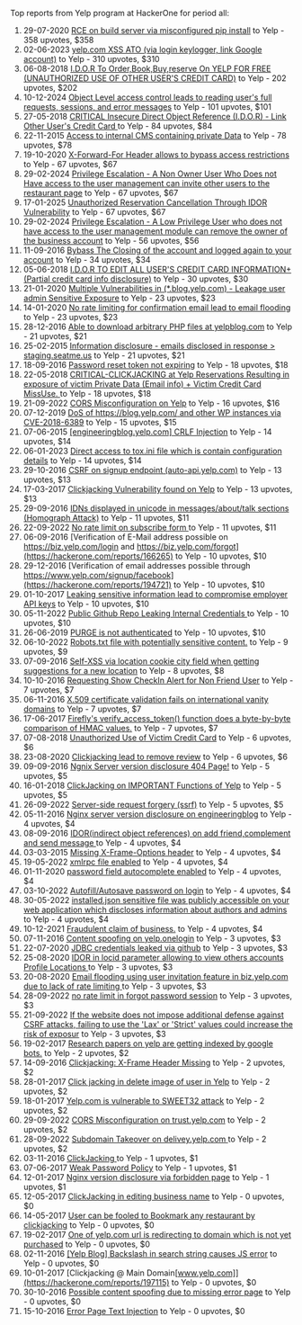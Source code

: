 Top reports from Yelp program at HackerOne for period all:

1. 29-07-2020 [RCE on build server via misconfigured pip install](https://hackerone.com/reports/946409) to Yelp - 358 upvotes, $358
2. 02-06-2023 [yelp.com XSS ATO (via login keylogger, link Google account)](https://hackerone.com/reports/2010530) to Yelp - 310 upvotes, $310
3. 06-08-2018 [I.D.O.R To Order,Book,Buy,reserve On YELP FOR FREE (UNAUTHORIZED USE OF OTHER USER'S CREDIT CARD)](https://hackerone.com/reports/391092) to Yelp - 202 upvotes, $202
4. 10-12-2024 [Object Level access control leads to reading user's full requests, sessions, and error messages](https://hackerone.com/reports/2891449) to Yelp - 101 upvotes, $101
5. 27-05-2018 [CRITICAL Insecure Direct Object Reference (I.D.O.R) - Link Other User's Credit Card ](https://hackerone.com/reports/358143) to Yelp - 84 upvotes, $84
6. 22-11-2015 [Access to internal CMS containing private Data](https://hackerone.com/reports/100926) to Yelp - 78 upvotes, $78
7. 19-10-2020 [X-Forward-For Header allows to bypass access restrictions](https://hackerone.com/reports/1011767) to Yelp - 67 upvotes, $67
8. 29-02-2024 [Privilege Escalation - A Non Owner User Who Does not Have access to the user management can invite other users to the restaurant page](https://hackerone.com/reports/2396549) to Yelp - 67 upvotes, $67
9. 17-01-2025 [Unauthorized Reservation Cancellation Through IDOR Vulnerability](https://hackerone.com/reports/2944357) to Yelp - 67 upvotes, $67
10. 29-02-2024 [Privilege Escalation - A Low Privilege User who does not have access to the user management module can remove the owner of the business account](https://hackerone.com/reports/2396571) to Yelp - 56 upvotes, $56
11. 11-09-2016 [Bybass The Closing of the account and logged again to your account](https://hackerone.com/reports/167489) to Yelp - 34 upvotes, $34
12. 05-06-2018 [I.D.O.R TO EDIT ALL USER'S CREDIT CARD INFORMATION+(Partial credit card info disclosure)](https://hackerone.com/reports/361984) to Yelp - 30 upvotes, $30
13. 21-01-2020 [Multiple Vulnerabilities in (*.blog.yelp.com) - Leakage user admin Sensitive Exposure](https://hackerone.com/reports/779656) to Yelp - 23 upvotes, $23
14. 14-01-2020 [No rate limiting for confirmation email lead to email flooding](https://hackerone.com/reports/774050) to Yelp - 23 upvotes, $23
15. 28-12-2016 [Able to download arbitrary  PHP files at yelpblog.com](https://hackerone.com/reports/194351) to Yelp - 21 upvotes, $21
16. 25-02-2015 [Information disclosure - emails disclosed in response \> staging.seatme.us](https://hackerone.com/reports/49170) to Yelp - 21 upvotes, $21
17. 18-09-2016 [Password reset token not expiring](https://hackerone.com/reports/170161) to Yelp - 18 upvotes, $18
18. 22-05-2018 [CRITICAL-CLICKJACKING at Yelp Reservations Resulting in exposure of victim Private Data (Email info) + Victim Credit Card MissUse. ](https://hackerone.com/reports/355859) to Yelp - 18 upvotes, $18
19. 21-09-2022 [CORS Misconfiguration on Yelp](https://hackerone.com/reports/1707616) to Yelp - 16 upvotes, $16
20. 07-12-2019 [DoS of https://blog.yelp.com/ and other WP instances via CVE-2018-6389](https://hackerone.com/reports/753491) to Yelp - 15 upvotes, $15
21. 07-06-2015 [[engineeringblog.yelp.com] CRLF Injection](https://hackerone.com/reports/66391) to Yelp - 14 upvotes, $14
22. 06-01-2023 [Direct access to tox.ini file which is contain configuration details](https://hackerone.com/reports/1824865) to Yelp - 14 upvotes, $14
23. 29-10-2016 [CSRF on signup endpoint (auto-api.yelp.com)](https://hackerone.com/reports/178831) to Yelp - 13 upvotes, $13
24. 17-03-2017 [Clickjacking Vulnerability found on Yelp](https://hackerone.com/reports/214087) to Yelp - 13 upvotes, $13
25. 29-09-2016 [IDNs displayed in unicode in messages/about/talk sections (Homograph Attack)](https://hackerone.com/reports/172933) to Yelp - 11 upvotes, $11
26. 22-09-2022 [No rate limit on subscribe form ](https://hackerone.com/reports/1708824) to Yelp - 11 upvotes, $11
27. 06-09-2016 [Verification of E-Mail address possible on https://biz.yelp.com/login and https://biz.yelp.com/forgot](https://hackerone.com/reports/166265) to Yelp - 10 upvotes, $10
28. 29-12-2016 [Verification of email addresses possible through https://www.yelp.com/signup/facebook](https://hackerone.com/reports/194721) to Yelp - 10 upvotes, $10
29. 01-10-2017 [Leaking sensitive information lead to compromise employer API keys](https://hackerone.com/reports/273630) to Yelp - 10 upvotes, $10
30. 05-11-2022 [Public Github Repo Leaking Internal Credentials ](https://hackerone.com/reports/1763266) to Yelp - 10 upvotes, $10
31. 26-06-2019 [PURGE is not authenticated](https://hackerone.com/reports/629612) to Yelp - 10 upvotes, $10
32. 06-10-2022 [Robots.txt file with potentially sensitive content.](https://hackerone.com/reports/1724771) to Yelp - 9 upvotes, $9
33. 07-09-2016 [Self-XSS via location cookie city field when getting suggestions for a new location](https://hackerone.com/reports/166709) to Yelp - 8 upvotes, $8
34. 10-10-2016 [Requesting Show CheckIn Alert for Non Friend User](https://hackerone.com/reports/174882) to Yelp - 7 upvotes, $7
35. 06-11-2016 [X.509 certificate validation fails on international vanity domains](https://hackerone.com/reports/180538) to Yelp - 7 upvotes, $7
36. 17-06-2017 [Firefly's verify_access_token() function does a byte-by-byte comparison of HMAC values.](https://hackerone.com/reports/240958) to Yelp - 7 upvotes, $7
37. 07-08-2018 [Unauthorized Use of Victim Credit Card](https://hackerone.com/reports/391385) to Yelp - 6 upvotes, $6
38. 23-08-2020 [Clickjacking lead to remove review](https://hackerone.com/reports/965141) to Yelp - 6 upvotes, $6
39. 09-09-2016 [Ngnix Server version disclosure 404 Page!](https://hackerone.com/reports/167036) to Yelp - 5 upvotes, $5
40. 16-01-2018 [ClickJacking on IMPORTANT Functions of Yelp](https://hackerone.com/reports/305128) to Yelp - 5 upvotes, $5
41. 26-09-2022 [Server-side request forgery  (ssrf)](https://hackerone.com/reports/1712240) to Yelp - 5 upvotes, $5
42. 05-11-2016 [Nginx server version disclosure on engineeringblog](https://hackerone.com/reports/180346) to Yelp - 4 upvotes, $4
43. 08-09-2016 [IDOR(indirect object references) on add friend,complement and send message ](https://hackerone.com/reports/166849) to Yelp - 4 upvotes, $4
44. 03-03-2015 [Missing X-Frame-Options header](https://hackerone.com/reports/49888) to Yelp - 4 upvotes, $4
45. 19-05-2022 [xmlrpc file enabled](https://hackerone.com/reports/1575401) to Yelp - 4 upvotes, $4
46. 01-11-2020 [password field autocomplete enabled](https://hackerone.com/reports/1023773) to Yelp - 4 upvotes, $4
47. 03-10-2022 [Autofill/Autosave password on login](https://hackerone.com/reports/1720621) to Yelp - 4 upvotes, $4
48. 30-05-2022 [installed.json sensitive file was publicly accessible on your web application which discloses information about authors and admins ](https://hackerone.com/reports/1586524) to Yelp - 4 upvotes, $4
49. 10-12-2021 [Fraudulent claim of business.](https://hackerone.com/reports/1422227) to Yelp - 4 upvotes, $4
50. 07-11-2016 [Content spoofing on yelp.onelogin](https://hackerone.com/reports/180559) to Yelp - 3 upvotes, $3
51. 22-07-2020 [JDBC credentials leaked via github](https://hackerone.com/reports/935573) to Yelp - 3 upvotes, $3
52. 25-08-2020 [IDOR in locid parameter allowing to view others accounts Profile Locations ](https://hackerone.com/reports/966949) to Yelp - 3 upvotes, $3
53. 20-08-2020 [Email flooding using user invitation feature in biz.yelp.com due to lack of rate limiting ](https://hackerone.com/reports/963368) to Yelp - 3 upvotes, $3
54. 28-09-2022 [no rate limit in forgot password session](https://hackerone.com/reports/1714970) to Yelp - 3 upvotes, $3
55. 21-09-2022 [If the website does not impose additional defense against CSRF attacks, failing to use the 'Lax' or 'Strict' values could increase the risk of exposur](https://hackerone.com/reports/1707680) to Yelp - 3 upvotes, $3
56. 19-02-2017 [Research papers on yelp  are getting indexed by google bots.](https://hackerone.com/reports/207435) to Yelp - 2 upvotes, $2
57. 14-09-2016 [Clickjacking: X-Frame Header Missing](https://hackerone.com/reports/168358) to Yelp - 2 upvotes, $2
58. 28-01-2017 [Click jacking in delete image of user in Yelp](https://hackerone.com/reports/201848) to Yelp - 2 upvotes, $2
59. 18-01-2017 [Yelp.com is vulnerable to SWEET32 attack](https://hackerone.com/reports/199436) to Yelp - 2 upvotes, $2
60. 29-09-2022 [CORS Misconfiguration on trust.yelp.com](https://hackerone.com/reports/1716286) to Yelp - 2 upvotes, $2
61. 28-09-2022 [Subdomain Takeover on  delivey.yelp.com ](https://hackerone.com/reports/1715538) to Yelp - 2 upvotes, $2
62. 03-11-2016 [ClickJacking ](https://hackerone.com/reports/179839) to Yelp - 1 upvotes, $1
63. 07-06-2017 [Weak Password Policy](https://hackerone.com/reports/237544) to Yelp - 1 upvotes, $1
64. 12-01-2017 [Nginx version disclosure via forbidden page](https://hackerone.com/reports/197880) to Yelp - 1 upvotes, $1
65. 12-05-2017 [ClickJacking in editing business name](https://hackerone.com/reports/227837) to Yelp - 0 upvotes, $0
66. 14-05-2017 [User can be fooled to Bookmark any restaurant by clickjacking](https://hackerone.com/reports/228295) to Yelp - 0 upvotes, $0
67. 19-02-2017 [One of yelp.com url is redirecting to domain which is not yet purchased](https://hackerone.com/reports/207431) to Yelp - 0 upvotes, $0
68. 02-11-2016 [[Yelp Blog] Backslash in search string causes JS error](https://hackerone.com/reports/179732) to Yelp - 0 upvotes, $0
69. 10-01-2017 [Clickjacking @ Main Domain[www.yelp.com]](https://hackerone.com/reports/197115) to Yelp - 0 upvotes, $0
70. 30-10-2016 [Possible content spoofing due to missing error page](https://hackerone.com/reports/179021) to Yelp - 0 upvotes, $0
71. 15-10-2016 [Error Page Text Injection](https://hackerone.com/reports/176042) to Yelp - 0 upvotes, $0
